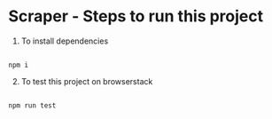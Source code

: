 # Scraper - Steps to run this project

1. To install dependencies

```

npm i

```

2. To test this project on browserstack

```

npm run test

```